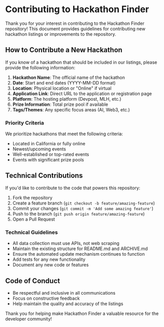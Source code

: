 # Contributing to Hackathon Finder

Thank you for your interest in contributing to the Hackathon Finder repository! This document provides guidelines for contributing new hackathon listings or improvements to the repository.

## How to Contribute a New Hackathon

If you know of a hackathon that should be included in our listings, please provide the following information:

1. **Hackathon Name**: The official name of the hackathon
2. **Date**: Start and end dates (YYYY-MM-DD format)
3. **Location**: Physical location or "Online" if virtual
4. **Application Link**: Direct URL to the application or registration page
5. **Platform**: The hosting platform (Devpost, MLH, etc.)
6. **Prize Information**: Total prize pool if available
7. **Tags/Themes**: Any specific focus areas (AI, Web3, etc.)

### Priority Criteria

We prioritize hackathons that meet the following criteria:
- Located in California or fully online
- Newest/upcoming events
- Well-established or top-rated events
- Events with significant prize pools

## Technical Contributions

If you'd like to contribute to the code that powers this repository:

1. Fork the repository
2. Create a feature branch (`git checkout -b feature/amazing-feature`)
3. Commit your changes (`git commit -m 'Add some amazing feature'`)
4. Push to the branch (`git push origin feature/amazing-feature`)
5. Open a Pull Request

### Technical Guidelines

- All data collection must use APIs, not web scraping
- Maintain the existing structure for README.md and ARCHIVE.md
- Ensure the automated update mechanism continues to function
- Add tests for any new functionality
- Document any new code or features

## Code of Conduct

- Be respectful and inclusive in all communications
- Focus on constructive feedback
- Help maintain the quality and accuracy of the listings

Thank you for helping make Hackathon Finder a valuable resource for the developer community!

